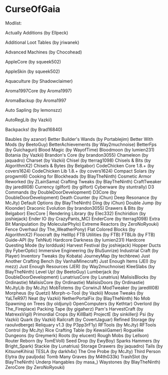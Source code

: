 # CurseOfGaia

Modlist: 

Actually Additions (by Ellpeck)

Additional Loot Tables (by jriwanek)

Advanced Machines (by Chocohead)

AppleCore (by squeek502)

AppleSkin (by squeek502)

Aquaculture (by Shadowclaimer)

Aroma1997Core (by Aroma1997)

AromaBackup (by Aroma1997

Auto Sapling (by lemonszz)

AutoRegLib (by Vazkii)

Backpacks! (by Brad16840)

Baubles (by azanor)
Better Builder's Wands (by Portablejim)
Better With Mods (by BeetoGuy)
BetterAchievements (by Way2muchnoise)
BetterFps (by Guichaguri)
Blood Magic (by WayofTime)
Bloodmoon (by lumien231)
Botania (by Vazkii)
Brandon's Core (by brandon3055)
Chameleon (by jaquadro)
Charset (by Vazkii)
Chisel (by tterrag1098)
Chisels & Bits (by AlgorithmX2)
Chisels & Bytes (by Belgabor)
CodeChicken Core 1.8.+ (by covers1624)
CodeChicken Lib 1.8.+ (by covers1624)
Compact Solars (by progwml6)
Cooking for Blockheads (by BlayTheNinth)
Cosmetic Armor Reworked (by ZLainSama)
Crafting Tweaks (by BlayTheNinth)
CraftTweaker (by jaredlll08)
Currency (gilfort) (by gilfort)
Cyberware (by stuntrally)
D3 Commands (by DoubleDoorDevelopment)
D3Core (by DoubleDoorDevelopment)
Death Counter (by iChun)
Deep Resonance (by McJty)
Default Options (by BlayTheNinth)
Ding (by iChun)
Double Jump (by Kloonder)
Draconic Evolution (by brandon3055)
Drawers & Bits (by Belgabor)
ElecCore | Rendering Library (by Elec332)
Enchiridion (by joshiejack)
Ender IO (by CrazyPants_MC)
EnderCore (by tterrag1098)
Extra Bit Manipulation (by MolecularPhylo)
Extreme Reactors (by ZeroNoRyouki)
Fence Overhaul (by The_WeatherPony)
Flat Colored Blocks (by AlgorithmX2)
Floocraft (by Hellllp)
FTB Utilities (by FTB)
FTBLib (by FTB)
Guide-API (by TehNut)
Hardcore Darkness (by lumien231)
Hardcore Questing Mode (by lorddusk)
Harvest Festival (by joshiejack)
Hopper Ducts (by FyberOptic)
Immersive Engineering (by BluSunrize)
Industrial Craft (by Player)
Inventory Tweaks (by Kobata)
JourneyMap (by techbrew)
Just Another Crafting Bench (by VanhalMinecraft)
Just Enough Items (JEI) (by mezz)
Just Enough Resources (JER) (by Way2muchnoise)
KleeSlabs (by BlayTheNinth)
Level Up! (by BeetoGuy)
Lumberjack (by DoubleDoorDevelopment)
LunatriusCore (by Lunatrius)
MalisisBlocks (by Ordinastie)
MalisisCore (by Ordinastie)
MalisisDoors (by Ordinastie)
McJtyLib (by McJty)
MobTotems (by CorwinJ)
ModTweaker (by jaredlll08)
Morpheus (by Quetzi)
Morph-o-Tool (by Vazkii)
Mouse Tweaks (by YaLTeR97)
Neat (by Vazkii)
NetherPortalFix (by BlayTheNinth)
No Mob Spawning on Trees (by oldjunyi)
OpenComputers (by Kethtar)
Overlord (by The_Fireplace)
Packing Tape (by gigaherz)
Pam's HarvestCraft (by MatrexsVigil)
Primordial Crops (by KillBait)
ProjectE (by sinkillerj)
Psi (by Vazkii)
Quark (by Vazkii)
Railcraft (by CovertJaguar)
Refined Storage (by raoulvdberge)
Reliquary v1.3 (by P3pp3rF1y)
RFTools (by McJty)
RFTools Control (by McJty)
Rice Crafting Table (by KewaiiGamer)
Roguelike Dungeons (by Greymerk)
Roots (by elucent)
Rough Mobs (by Lellson)
Router Reborn (by TomEVoll)
Seed Drop (by EwyBoy)
Sparks Hammers (by Bright_Spark)
Stackie (by Lunatrius)
Storage Drawers (by jaquadro)
Tails (by KitsuneKihira)
TESLA (by darkh4x)
The One Probe (by McJty)
Third Person Elytra (by pauljoda)
Tomb Many Graves (by M4thG33k)
TrashSlot (by BlayTheNinth)
Underp Hangables (by masa_)
Waystones (by BlayTheNinth)
ZeroCore (by ZeroNoRyouki)


